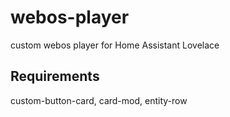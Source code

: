 # webos-player
custom webos player for Home Assistant Lovelace

## Requirements
custom-button-card, card-mod, entity-row
